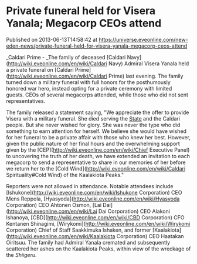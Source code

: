 # Private funeral held for Visera Yanala; Megacorp CEOs attend
Published on 2013-06-13T14:58:42 at https://universe.eveonline.com/new-eden-news/private-funeral-held-for-visera-yanala-megacorp-ceos-attend

_Caldari Prime - _The family of deceased [Caldari Navy](http://wiki.eveonline.com/en/wiki/Caldari Navy) Admiral Visera Yanala held a private funeral on [Caldari Prime](http://wiki.eveonline.com/en/wiki/Caldari Prime) last evening. The family turned down a military funeral with full honors for the posthumously honored war hero, instead opting for a private ceremony with limited guests. CEOs of several megacorps attended, while those who did not sent representatives.

The family released a statement saying, "We appreciate the offer to provide Visera with a military funeral. She died serving the [State](http://wiki.eveonline.com/en/wiki/Caldari) and the Caldari people. But she never wished for glory. She was never the type who did something to earn attention for herself. We believe she would have wished for her funeral to be a private affair with those who knew her best. However, given the public nature of her final hours and the overwhelming support given by the [CEP](http://wiki.eveonline.com/en/wiki/Chief Executive Panel) to uncovering the truth of her death, we have extended an invitation to each megacorp to send a representative to share in our memories of her before we return her to the [Cold Wind](http://wiki.eveonline.com/en/wiki/Caldari Spirituality#Cold Wind) of the Kaalakiota Peaks."

Reporters were not allowed in attendance. Notable attendees include [Ishukone](http://wiki.eveonline.com/en/wiki/Ishukone Corporation) CEO Mens Reppola, [Hyasyoda](http://wiki.eveonline.com/en/wiki/Hyasyoda Corporation) CEO Ahtonen Osmon, [Lai Dai](http://wiki.eveonline.com/en/wiki/Lai Dai Corporation) CEO Alakoni Ishanoya, [CBD](http://wiki.eveonline.com/en/wiki/CBD Corporation) CFO Kentanen Shinagimi, [Wirykomi](http://wiki.eveonline.com/en/wiki/Wirykomi Corporation) Chief of Staff Saakkimuka Ishaken, and former [Kaalakiota](http://wiki.eveonline.com/en/wiki/Kaalakiota Corporation) CEO Haatakan Oiritsuu. The family had Admiral Yanala cremated and subsequently scattered her ashes on the Kaalakiota Peaks, within view of the wreckage of the _Shiigeru_.
